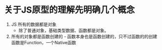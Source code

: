 # 关于JS原型的理解先明确几个概念 
1. JS 所有的数据都是对象
    - 除了普通对象，基础类型数据、函数都是对象。
2. 所有的对象都是函数创建的
        - 函数本身也是函数创建的，只不过函数的的创建函数是Function，一个Native函数
